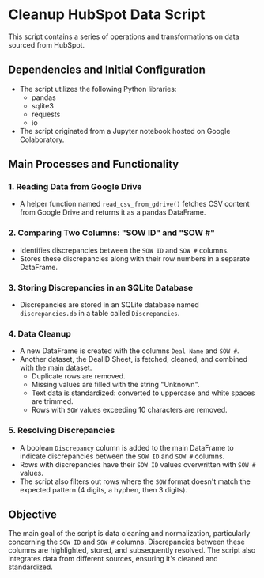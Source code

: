 
# Cleanup HubSpot Data Script

This script contains a series of operations and transformations on data sourced from HubSpot.

## Dependencies and Initial Configuration
- The script utilizes the following Python libraries:
  - pandas
  - sqlite3
  - requests
  - io
- The script originated from a Jupyter notebook hosted on Google Colaboratory.

## Main Processes and Functionality

### 1. Reading Data from Google Drive
- A helper function named `read_csv_from_gdrive()` fetches CSV content from Google Drive and returns it as a pandas DataFrame.

### 2. Comparing Two Columns: "SOW ID" and "SOW #"
- Identifies discrepancies between the `SOW ID` and `SOW #` columns.
- Stores these discrepancies along with their row numbers in a separate DataFrame.

### 3. Storing Discrepancies in an SQLite Database
- Discrepancies are stored in an SQLite database named `discrepancies.db` in a table called `Discrepancies`.

### 4. Data Cleanup
- A new DataFrame is created with the columns `Deal Name` and `SOW #`.
- Another dataset, the DealID Sheet, is fetched, cleaned, and combined with the main dataset.
  - Duplicate rows are removed.
  - Missing values are filled with the string "Unknown".
  - Text data is standardized: converted to uppercase and white spaces are trimmed.
  - Rows with `SOW` values exceeding 10 characters are removed.

### 5. Resolving Discrepancies
- A boolean `Discrepancy` column is added to the main DataFrame to indicate discrepancies between the `SOW ID` and `SOW #` columns.
- Rows with discrepancies have their `SOW ID` values overwritten with `SOW #` values.
- The script also filters out rows where the `SOW` format doesn't match the expected pattern (4 digits, a hyphen, then 3 digits).

## Objective
The main goal of the script is data cleaning and normalization, particularly concerning the `SOW ID` and `SOW #` columns. Discrepancies between these columns are highlighted, stored, and subsequently resolved. The script also integrates data from different sources, ensuring it's cleaned and standardized.
